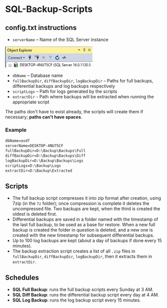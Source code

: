 # SQL-Backup-Scripts

## config.txt instructions

- `serverName` – Name of the SQL Server instance

![serverName](./img/serverName.png)

- `dbName` – Database name
- `fullBackupDir`, `diffBackupDir`, `logBackupDir` – Paths for full backups, differential backups and log backups respectively
- `scriptLogs` – Path for logs generated by the scripts
- `extractDir` - Path where backups will be extracted when running the appropriate script

The paths don't have to exist already, the scripts will create them if necessary; **paths can't have spaces**.

### Example

```
dbName=asdf
serverName=DESKTOP-4NU75CF
fullBackupDir=D:\Backup\Backups\Full
diffBackupDir=D:\Backup\Backups\Diff
logBackupDir=D:\Backup\Backups\Logs
scriptLogs=D:\Backup\Logs
extractDir=D:\Backup\Extracted
```

## Scripts

- The full backup script compresses it into zip format after creation, using 7zip (in the `7z` folder); once compression is complete it deletes the uncompressed file. Two backups are kept, when the third is created the oldest is deleted first.
- Differential backups are saved in a folder named with the timestamp of the last full backup, to be used as a base for restore. When a new full backup is created the folder in question is deleted, and a new one is created with the new timestamp for subsequent differential backups.
- Up to 100 log backups are kept (about a day of backups if done every 15 minutes).
- The backup extraction script creates a list of all `.zip` files in `fullBackupDir`, `diffBackupDir`, `logBackupDir`, then it extracts them in `extractDir`.

## Schedules

- **SQL Full Backup**: runs the full backup scripts every Sunday at 3 AM.
- **SQL Diff Backup**: runs the differential backup script every day at 4 AM.
- **SQL Log Backup**: runs the log backup script every 15 minutes.

